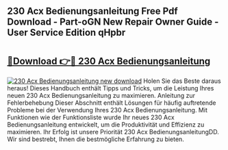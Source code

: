 ## 230 Acx Bedienungsanleitung Free Pdf Download - Part-oGN New Repair Owner Guide - User Service Edition qHpbr

# <h2><a href="http://df2ln5.blite.top/?on=230+Acx+Bedienungsanleitung">🔗Download 👉🔴 230 Acx Bedienungsanleitung</a></h2>

[![230 Acx Bedienungsanleitung new download](https://i.imgur.com/lujVjoI.png)](http://df2ln5.blite.top/?on=230+Acx+Bedienungsanleitung)
Holen Sie das Beste daraus heraus! Dieses Handbuch enthält Tipps und Tricks, um die Leistung Ihres neuen 230 Acx Bedienungsanleitung zu maximieren. Anleitung zur Fehlerbehebung Dieser Abschnitt enthält Lösungen für häufig auftretende Probleme bei der Verwendung Ihres 230 Acx Bedienungsanleitung. Mit Funktionen wie der Funktionsliste wurde Ihr neues 230 Acx Bedienungsanleitung entwickelt, um die Produktivität und Effizienz zu maximieren. Ihr Erfolg ist unsere Priorität 230 Acx BedienungsanleitungDD. Wir sind bestrebt, Ihnen die bestmögliche Erfahrung zu bieten.
